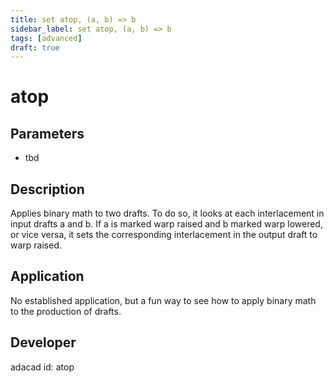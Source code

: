 ```yaml
---
title: set atop, (a, b) => b
sidebar_label: set atop, (a, b) => b
tags: [advanced]
draft: true
---
```

# atop
<!--![file](./img/atop.png)-->
## Parameters
- tbd
## Description
Applies binary math to two drafts. To do so, it looks at each interlacement in input drafts a and b. If a is marked warp raised and b marked warp lowered, or vice versa, it sets the corresponding interlacement in the output draft to warp raised.
## Application
No established application, but a fun way to see how to apply binary math to the production of drafts.
## Developer
adacad id: atop

